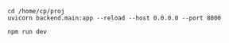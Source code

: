 ```
cd /home/cp/proj
uvicorn backend.main:app --reload --host 0.0.0.0 --port 8000
```
```
npm run dev
```
